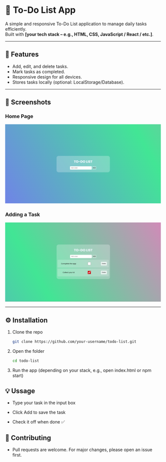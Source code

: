 # 📝 To-Do List App

A simple and responsive To-Do List application to manage daily tasks efficiently.  
Built with **[your tech stack – e.g., HTML, CSS, JavaScript / React / etc.]**.  

---

## 🚀 Features
- Add, edit, and delete tasks. 
- Mark tasks as completed.
- Responsive design for all devices.  
- Stores tasks locally (optional: LocalStorage/Database).  

---

## 📸 Screenshots

### Home Page  
![Home Screenshot](assests/img1.png)

### Adding a Task  
![Add Task Screenshot](assests/img2.png)

---

## ⚙️ Installation
1. Clone the repo  
   ```bash
   git clone https://github.com/your-username/todo-list.git

2. Open the folder 
   ```bash
   cd todo-list

3. Run the app (depending on your stack, e.g., open index.html or npm start)

## 💡 Ussage

- Type your task in the input box

- Click Add to save the task

- Check it off when done ✅

## 🤝 Contributing

- Pull requests are welcome. For major changes, please open an issue first.


   
